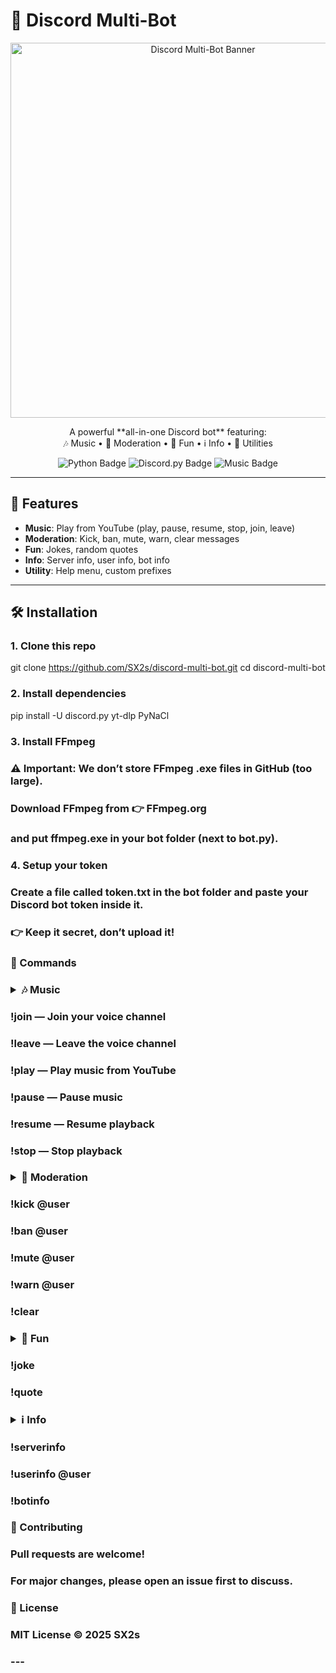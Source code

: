 # 🎵 Discord Multi-Bot
<p align="center">
  <img src="assets/SX2.png" alt="Discord Multi-Bot Banner" width="600">

<p align="center">
  A powerful **all-in-one Discord bot** featuring:<br>
  🎶 Music • 🔨 Moderation • 🎉 Fun • ℹ️ Info • 🤖 Utilities
</p></p>

<p align="center">
  <img src="https://img.shields.io/badge/Python-3.12-blue?logo=python" alt="Python Badge">
  <img src="https://img.shields.io/badge/Discord.py-2.4.0-blueviolet?logo=discord" alt="Discord.py Badge">
  <img src="https://img.shields.io/badge/Music-Bot-orange?logo=youtube" alt="Music Badge">
</p>


---

## 🚀 Features
- **Music**: Play from YouTube (play, pause, resume, stop, join, leave)  
- **Moderation**: Kick, ban, mute, warn, clear messages  
- **Fun**: Jokes, random quotes  
- **Info**: Server info, user info, bot info  
- **Utility**: Help menu, custom prefixes  

---

## 🛠️ Installation

### 1. Clone this repo
git clone https://github.com/SX2s/discord-multi-bot.git
cd discord-multi-bot

### 2. Install dependencies
pip install -U discord.py yt-dlp PyNaCl

### 3. Install FFmpeg

### ⚠️ Important: We don’t store FFmpeg .exe files in GitHub (too large).
### Download FFmpeg from 👉 FFmpeg.org
###  and put ffmpeg.exe in your bot folder (next to bot.py).

### 4. Setup your token

### Create a file called token.txt in the bot folder and paste your Discord bot token inside it.
### 👉 Keep it secret, don’t upload it!

### 📜 Commands
### <details> <summary>🎶 Music</summary>

### !join — Join your voice channel

### !leave — Leave the voice channel

### !play <url> — Play music from YouTube

### !pause — Pause music

### !resume — Resume playback

### !stop — Stop playback

### </details> <details> <summary>🔨 Moderation</summary>

### !kick @user

### !ban @user

### !mute @user

### !warn @user <reason>

### !clear <amount>

### </details> <details> <summary>🎉 Fun</summary>

### !joke

### !quote

### </details> <details> <summary>ℹ️ Info</summary>

### !serverinfo

### !userinfo @user

### !botinfo

### </details>
### 🤝 Contributing

### Pull requests are welcome!
### For major changes, please open an issue first to discuss.

### 📜 License

### MIT License © 2025 SX2s


### ---
